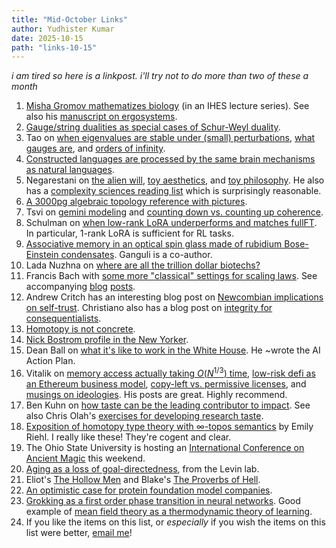 ```yaml
---
title: "Mid-October Links"
author: Yudhister Kumar
date: 2025-10-15
path: "links-10-15"
---
```

*i am tired so here is a linkpost. i'll try not to do more than two of these a month*

1.  [Misha Gromov mathematizes biology](https://www.youtube.com/watch?v=pJfqnE1wRqk) (in an IHES lecture series). See also his [manuscript on ergosystems](https://www.ihes.fr/~gromov/wp-content/uploads/2018/08/ergobrain.pdf).
2.  [Gauge/string dualities as special cases of Schur-Weyl duality](https://arxiv.org/abs/0804.2764).
3. Tao on [when eigenvalues are stable under (small) perturbations](https://terrytao.wordpress.com/2008/10/28/when-are-eigenvalues-stable/), [what gauges are](https://terrytao.wordpress.com/2008/09/27/what-is-a-gauge/), and [orders of infinity](https://terrytao.wordpress.com/2025/05/04/orders-of-infinity/).
4. [Constructed languages are processed by the same brain mechanisms as natural languages](https://www.biorxiv.org/content/10.1101/2023.07.28.550667v1).
5. Negarestani on [the alien will](https://toyphilosophy.com/2018/10/19/the-psyche-and-the-carrion/), [toy aesthetics](https://toyphilosophy.com/2018/04/02/on-toy-aesthetics-wittgensteins-pinball-machine-part-1/), and [toy philosophy](https://toyphilosophy.com/2018/02/02/toy-philosophy-universes-part-1/). He also has a [complexity sciences reading list](https://toyphilosophy.com/2018/02/09/complexity-collection/) which is surprisingly reasonable.
6. [A 3000pg algebraic topology reference with pictures](https://friedl.app.uni-regensburg.de/papers/1at-uptodate.pdf).
7. Tsvi on [gemini modeling](https://tsvibt.blogspot.com/2022/08/gemini-modeling.html) and [counting down vs. counting up coherence](https://tsvibt.blogspot.com/2022/10/counting-down-vs-counting-up-coherence.html). 
8. Schulman on [when low-rank LoRA underperforms and matches fullFT](https://thinkingmachines.ai/blog/lora/). In particular, 1-rank LoRA is sufficient for RL tasks.  
9. [Associative memory in an optical spin glass made of rubidium Bose-Einstein condensates](https://arxiv.org/abs/2509.12202v1). Ganguli is a co-author.
10. Lada Nuzhna on [where are all the trillion dollar biotechs?](https://www.ladanuzhna.xyz/writing/trillion-dollar-biotechs)
11. Francis Bach with [some more "classical" settings for scaling laws](https://arxiv.org/abs/2505.19227). See accompanying [blog](https://francisbach.com/scaling-laws-text/) [posts](https://francisbach.com/scaling-laws-of-optimization/). 
12. Andrew Critch has an interesting blog post on [Newcombian implications on self-trust](https://acritch.com/deserving-trust/). Christiano also has a blog post on [integrity for consequentialists](https://sideways-view.com/2016/11/14/integrity-for-consequentialists/). 
13. [Homotopy is not concrete](http://link.springer.com/10.1007/BFb0058516).
14. [Nick Bostrom profile in the New Yorker](https://www.newyorker.com/magazine/2015/11/23/doomsday-invention-artificial-intelligence-nick-bostrom). 
15. Dean Ball on [what it's like to work in the White House](https://www.hyperdimensional.co/p/what-its-like-to-work-at-the-white). He ~wrote the AI Action Plan. 
16. Vitalik on [memory access actually taking $O(N^{1/3})$ time](https://vitalik.eth.limo/general/2025/10/05/memory13.html), [low-risk defi as an Ethereum business model](https://vitalik.eth.limo/general/2025/09/21/low_risk_defi.html), [copy-left vs. permissive licenses](https://vitalik.eth.limo/general/2025/07/07/copyleft.html), and [musings on ideologies](https://vitalik.eth.limo/general/2025/08/12/ideas.html). His posts are great. Highly recommend.
17. Ben Kuhn on [how taste can be the leading contributor to impact](https://www.benkuhn.net/impact/). See also Chris Olah's [exercises for developing research taste](https://colah.github.io/notes/taste/). 
18. [Exposition of homotopy type theory with $\infty$-topos semantics](https://emilyriehl.github.io/files/semantics.pdf) by Emily Riehl. I really like these! They're cogent and clear. 
19. The Ohio State University is hosting an [International Conference on Ancient Magic](https://classics.osu.edu/events/international-conference-ancient-magic) this weekend. 
20. [Aging as a loss of goal-directedness](https://advanced.onlinelibrary.wiley.com/doi/10.1002/advs.202509872), from the Levin lab. 
21. Eliot's [The Hollow Men](https://poets.org/poem/hollow-men) and Blake's [The Proverbs of Hell](https://poets.org/poem/proverbs-hell). 
22. [An optimistic case for protein foundation model companies](https://www.owlposting.com/p/the-optimistic-case-for-protein-foundation-193). 
23. [Grokking as a first order phase transition in neural networks](https://arxiv.org/abs/2310.03789v3). Good example of [mean field theory as a thermodynamic theory of learning](https://www.lesswrong.com/posts/M2bs6xCbmc79nwr8j/dmitry-vaintrob-s-shortform?commentId=A8Ziwhts35dgqbz52). 
24. If you like the items on this list, or *especially* if you wish the items on this list were better, [email me](mailto:yudhister@berkeley.edu)! 